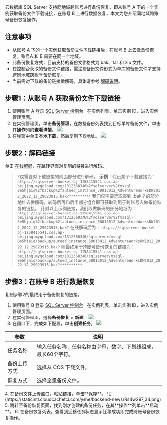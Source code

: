 云数据库 SQL Server 支持同地域跨账号进行备份恢复，即从账号 A 下的一个实例获取备份文件下载链接，在账号 B 上进行数据恢复，本文为您介绍同地域跨账号备份恢复操作。

## 注意事项
- 从账号 A 下的一个实例获取备份文件下载链接后，在账号 B 上去做备份恢复，账号A 和 B 需要在同一个地域。
- 此备份恢复方式，目前支持的备份文件格式为 bak、tar 和 zip 文件。
- 在控制台获取的备份文件链接，需注意备份文件形式为单库的备份文件才支持跨同地域跨账号备份恢复。
- 当前需对下载的备份链接做解码，具体请参考 [解码说明](#jmcz)。

## 步骤1：从账号 A 获取备份文件下载链接
1. 使用账号 A 登录 [SQL Server 控制台](https://console.cloud.tencent.com/sqlserver#/)，在实例列表，单击实例 ID，进入实例管理页面。
2. 在实例管理页，单击**备份管理**，在数据备份列表找到目标单库备份文件，单击其**操作**列的**查看详情**。
![](https://staticintl.cloudcachetci.com/yehe/backend-news/3Tm8501_29.png)
3. 在弹窗中单击**本地下载**，然后复制下载地址。
![](https://staticintl.cloudcachetci.com/yehe/backend-news/fuY9370_30.png)

## 步骤2：解码链接
单击 [在线解码](https://www.zxgj.cn/g/enstring)，在跳转界面对复制的链接进行解码[](id:jmcz)。
>?仅需要对下载链接的前面部分进行解码。
>**示例**：假设某个下载链接为：
>`https://sqlserver-bucket-bj-1258415541.cos.ap-beijing.myqcloud.com/1312368346%2fsqlserver%2fmssql-8e5hjaiq%2fbackup%2fautoed_instance_58013012_AdventureWorksDW2012_2022_12_29023915.bak?**********`
>我们仅需要选取直到 .bak？的部分地址去做解码，转码后再和后半部分组合即可获取到用于跨账号去做备份恢复的链接。
>针对以上示例链接，我们取做解码的部分地址为：
>`https://sqlserver-bucket-bj-1258415541.cos.ap-beijing.myqcloud.com/1312368346%2fsqlserver%2fmssql-8e5hjaiq%2fbackup%2fautoed_instance_58013012_AdventureWorksDW2012_2022_12_29023915.bak?`
>在线解码后为：
>`https://sqlserver-bucket-bj-1258415541.cos.ap-beijing.myqcloud.com/1312368346/sqlserver/mssql-8e5hjaiq/backup/autoed_instance_58013012_AdventureWorksDW2012_2022_12_29023915.bak?`
>则最终用于跨账号备份恢复的链接为：
>`https://sqlserver-bucket-bj-1258415541.cos.ap-beijing.myqcloud.com/1312368346/sqlserver/mssql-8e5hjaiq/backup/autoed_instance_58013012_AdventureWorksDW2012_2022_12_29023915.bak?**********`

## 步骤3：在账号 B 进行数据恢复
复制步骤2的最终用于备份恢复的链接。
1. 使用账号 B 登录 [SQL Server 控制台](https://console.cloud.tencent.com/sqlserver#/)，在实例列表，单击实例 ID，进入实例管理页面。
2. 在实例管理页，选择**备份恢复** > **新建**。
![](https://staticintl.cloudcachetci.com/yehe/backend-news/ECHh168_33.png)
3. 在窗口下，完成如下配置，单击**创建任务**。
![](https://staticintl.cloudcachetci.com/yehe/backend-news/ECHh168_33.png)
<table>
<thead><tr><th>参数</th><th>说明</th></tr></thead>
<tbody><tr>
<td>任务名称</td>
<td>输入任务名称，任务名称由字母，数字、下划线组成，最长60个字符。</td></tr>
<tr>
<td>备份上传方式</td>
<td>选择从 COS 下载文件。</td></tr>
<tr>
<td>恢复方式</td>
<td>选择全量备份文件。</td></tr>
</tbody></table>
4. 在备份文件上传窗口，粘贴链接，单击**保存**。
![](https://staticintl.cloudcachetci.com/yehe/backend-news/Rs4w297_34.png)
5. 跳转至备份恢复页面，找到刚才创建的备份任务，在其**操作**列单击**启动**。
6. 在备份恢复列表，查看到迁移任务状态显示迁移成功即完成跨账号备份恢复操作。
